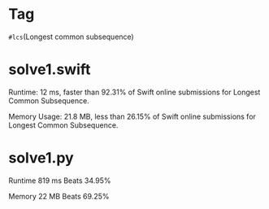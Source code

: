 # Tag

`#lcs`(Longest common subsequence)

# solve1.swift

Runtime: 12 ms, faster than 92.31% of Swift online submissions for Longest Common Subsequence.

Memory Usage: 21.8 MB, less than 26.15% of Swift online submissions for Longest Common Subsequence.

# solve1.py

Runtime 819 ms Beats 34.95%

Memory 22 MB Beats 69.25%
